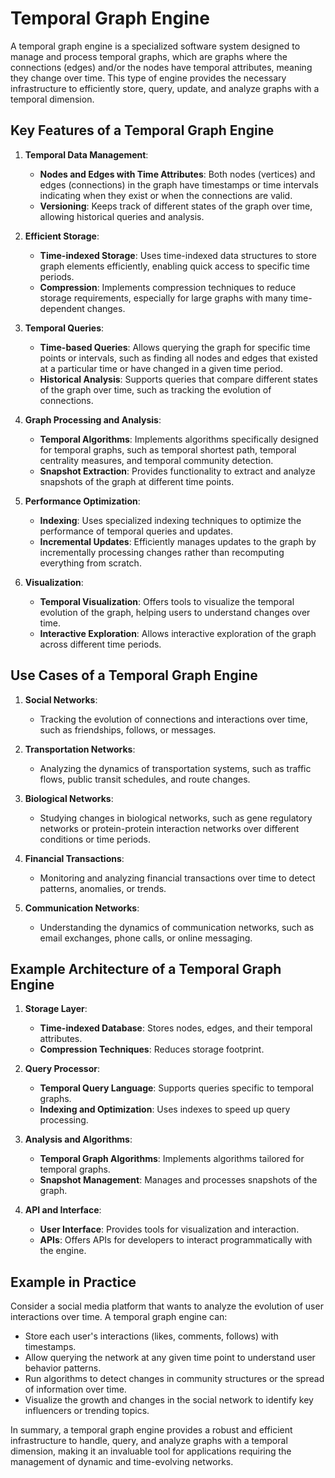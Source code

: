 # Temporal Graph Engine

A temporal graph engine is a specialized software system designed to manage and process temporal graphs, which are graphs where the connections (edges) and/or the nodes have temporal attributes, meaning they change over time. This type of engine provides the necessary infrastructure to efficiently store, query, update, and analyze graphs with a temporal dimension.

## Key Features of a Temporal Graph Engine

1. **Temporal Data Management**:
   - **Nodes and Edges with Time Attributes**: Both nodes (vertices) and edges (connections) in the graph have timestamps or time intervals indicating when they exist or when the connections are valid.
   - **Versioning**: Keeps track of different states of the graph over time, allowing historical queries and analysis.

2. **Efficient Storage**:
   - **Time-indexed Storage**: Uses time-indexed data structures to store graph elements efficiently, enabling quick access to specific time periods.
   - **Compression**: Implements compression techniques to reduce storage requirements, especially for large graphs with many time-dependent changes.

3. **Temporal Queries**:
   - **Time-based Queries**: Allows querying the graph for specific time points or intervals, such as finding all nodes and edges that existed at a particular time or have changed in a given time period.
   - **Historical Analysis**: Supports queries that compare different states of the graph over time, such as tracking the evolution of connections.

4. **Graph Processing and Analysis**:
   - **Temporal Algorithms**: Implements algorithms specifically designed for temporal graphs, such as temporal shortest path, temporal centrality measures, and temporal community detection.
   - **Snapshot Extraction**: Provides functionality to extract and analyze snapshots of the graph at different time points.

5. **Performance Optimization**:
   - **Indexing**: Uses specialized indexing techniques to optimize the performance of temporal queries and updates.
   - **Incremental Updates**: Efficiently manages updates to the graph by incrementally processing changes rather than recomputing everything from scratch.

6. **Visualization**:
   - **Temporal Visualization**: Offers tools to visualize the temporal evolution of the graph, helping users to understand changes over time.
   - **Interactive Exploration**: Allows interactive exploration of the graph across different time periods.

## Use Cases of a Temporal Graph Engine

1. **Social Networks**:
   - Tracking the evolution of connections and interactions over time, such as friendships, follows, or messages.

2. **Transportation Networks**:
   - Analyzing the dynamics of transportation systems, such as traffic flows, public transit schedules, and route changes.

3. **Biological Networks**:
   - Studying changes in biological networks, such as gene regulatory networks or protein-protein interaction networks over different conditions or time periods.

4. **Financial Transactions**:
   - Monitoring and analyzing financial transactions over time to detect patterns, anomalies, or trends.

5. **Communication Networks**:
   - Understanding the dynamics of communication networks, such as email exchanges, phone calls, or online messaging.

## Example Architecture of a Temporal Graph Engine

1. **Storage Layer**:
   - **Time-indexed Database**: Stores nodes, edges, and their temporal attributes.
   - **Compression Techniques**: Reduces storage footprint.

2. **Query Processor**:
   - **Temporal Query Language**: Supports queries specific to temporal graphs.
   - **Indexing and Optimization**: Uses indexes to speed up query processing.

3. **Analysis and Algorithms**:
   - **Temporal Graph Algorithms**: Implements algorithms tailored for temporal graphs.
   - **Snapshot Management**: Manages and processes snapshots of the graph.

4. **API and Interface**:
   - **User Interface**: Provides tools for visualization and interaction.
   - **APIs**: Offers APIs for developers to interact programmatically with the engine.

## Example in Practice

Consider a social media platform that wants to analyze the evolution of user interactions over time. A temporal graph engine can:

- Store each user's interactions (likes, comments, follows) with timestamps.
- Allow querying the network at any given time point to understand user behavior patterns.
- Run algorithms to detect changes in community structures or the spread of information over time.
- Visualize the growth and changes in the social network to identify key influencers or trending topics.

In summary, a temporal graph engine provides a robust and efficient infrastructure to handle, query, and analyze graphs with a temporal dimension, making it an invaluable tool for applications requiring the management of dynamic and time-evolving networks.